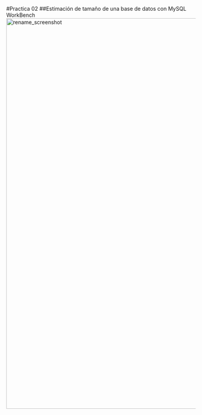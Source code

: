 #Practica 02
##Estimación de tamaño de una base de datos con MySQL WorkBench
 <img width="1039" alt="rename_screenshot" src="./DB.png" width= "800">

